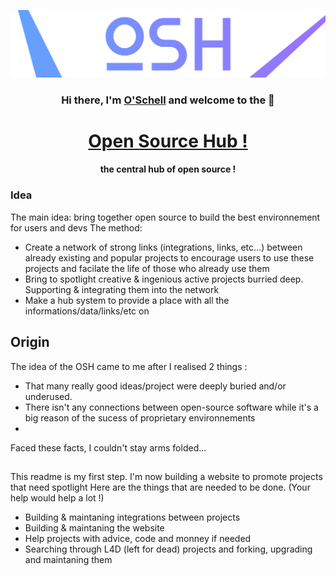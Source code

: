 <p align="center">
  <img src="https://raw.githubusercontent.com/O-Schell/OSH/main/Ressources/OSH.jpg" alt="O S H Banner"></a>
</p>

<h3 align="center">
Hi there, I'm <a href="https://github.com/O-Schell/" target="_blank" rel="noreferrer">O'Schell</a> and welcome to the 👋
</h3>

<h1 align="center">
<a href="https://Open-Source-Hub.github.io" target="_blank" rel="noreferrer">Open Source Hub  !</a>
</h1> 
<h4 align="center">
the central hub of open source !
</h4> 

### Idea
The main idea: bring together open source to build the best environnement for users and devs
The method: 
- Create a network of strong links (integrations, links, etc...) between already existing and popular projects to encourage users to use these projects and facilate the life of those who already use them
- Bring to spotlight creative & ingenious active projects burried deep. Supporting & integrating them into the network
- Make a hub system to provide a place with all the informations/data/links/etc on  

## Origin
The idea of the OSH came to me after I realised 2 things :
- That many really good ideas/project were deeply buried and/or underused.
- There isn't any connections between open-source software while it's a big reason of the sucess of proprietary environnements
- 
Faced these facts, I couldn't stay arms folded...

##
This readme is my first step. I'm now building a website to promote projects that need spotlight
Here are the things that are needed to be done. (Your help would help a lot !)
- Building & maintaning integrations between projects
- Building & maintaning the website
- Help projects with advice, code and monney if needed
- Searching through L4D (left for dead) projects and forking, upgrading and maintaning them
